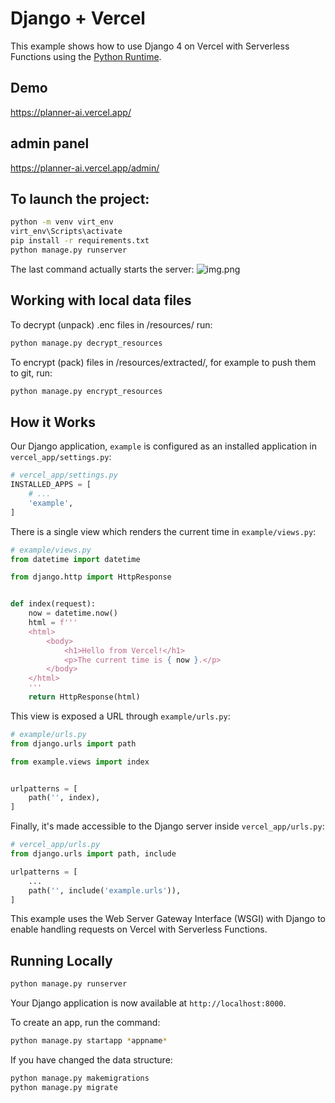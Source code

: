 # Django + Vercel

This example shows how to use Django 4 on Vercel with Serverless Functions using the [Python Runtime](https://vercel.com/docs/concepts/functions/serverless-functions/runtimes/python).

## Demo

https://planner-ai.vercel.app/

## admin panel

https://planner-ai.vercel.app/admin/


## To launch the project:

```bash
python -m venv virt_env
virt_env\Scripts\activate
pip install -r requirements.txt
python manage.py runserver
```

The last command actually starts the server:
![img.png](img.png)

## Working with local data files

To decrypt (unpack) .enc files in /resources/ run:
```bash
python manage.py decrypt_resources
```

To encrypt (pack) files in /resources/extracted/, for example to push them to git, run:
```bash
python manage.py encrypt_resources
```

## How it Works

Our Django application, `example` is configured as an installed application in `vercel_app/settings.py`:

```python
# vercel_app/settings.py
INSTALLED_APPS = [
    # ...
    'example',
]
```

There is a single view which renders the current time in `example/views.py`:

```python
# example/views.py
from datetime import datetime

from django.http import HttpResponse


def index(request):
    now = datetime.now()
    html = f'''
    <html>
        <body>
            <h1>Hello from Vercel!</h1>
            <p>The current time is { now }.</p>
        </body>
    </html>
    '''
    return HttpResponse(html)
```

This view is exposed a URL through `example/urls.py`:

```python
# example/urls.py
from django.urls import path

from example.views import index


urlpatterns = [
    path('', index),
]
```

Finally, it's made accessible to the Django server inside `vercel_app/urls.py`:

```python
# vercel_app/urls.py
from django.urls import path, include

urlpatterns = [
    ...
    path('', include('example.urls')),
]
```

This example uses the Web Server Gateway Interface (WSGI) with Django to enable handling requests on Vercel with Serverless Functions.

## Running Locally

```bash
python manage.py runserver
```

Your Django application is now available at `http://localhost:8000`.


To create an app, run the command:
```bash
python manage.py startapp *appname*
```

If you have changed the data structure:
```bash
python manage.py makemigrations
python manage.py migrate
```